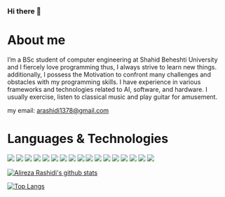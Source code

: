 ### Hi there 👋

<!--
**Alirezaprogramerrd99/Alirezaprogramerrd99** is a ✨ _special_ ✨ repository because its `README.md` (this file) appears on your GitHub profile.

Here are some ideas to get you started:

- 🔭 I’m currently working on ...
- 🌱 I’m currently learning ...
- 👯 I’m looking to collaborate on ...
- 🤔 I’m looking for help with ...
- 💬 Ask me about ...
- 📫 How to reach me: ...
- 😄 Pronouns: ...
- ⚡ Fun fact: ...
--> 

# About me


I’m a BSc student of computer engineering at Shahid Beheshti University and I fiercely love programming thus, I always strive to learn new things. additionally, I possess the Motivation to confront many challenges and obstacles with my programming skills. I have experience in various frameworks and technologies related to AI, software, and hardware.
I usually exercise, listen to classical music and play guitar for amusement.


my email: arashidi1378@gmail.com


# Languages & Technologies

[![](https://img.shields.io/badge/-assembly-red?logoColor=blue&style=for-the-badge&logo=assembly)](https://www.tutorialspoint.com/assembly_programming/assembly_introduction.htm)
[![](https://img.shields.io/badge/-c-lightblue?logoColor=blue&style=for-the-badge&logo=c)](https://www.cprogramming.com/)
[![](https://img.shields.io/badge/-c++-lightblue?logoColor=blue&style=for-the-badge&logo=c%2B%2B)](https://www.cplusplus.com/)
[![](https://img.shields.io/badge/-Java-white?logoColor=red&style=for-the-badge&logo=java)](https://www.java.com/)
[![](https://img.shields.io/badge/-Go-lightblue?logoColor=blue&style=for-the-badge&logo=Go)](https://golang.org/)
[![](https://img.shields.io/badge/-Python-white?logoColor=yellow&style=for-the-badge&logo=Python)](https://www.python.org/)
[![](https://img.shields.io/badge/-jupyter-white?logoColor=orange&style=for-the-badge&logo=jupyter)](https://jupyter.org/)
[![](https://img.shields.io/badge/-Matlab-white?logoColor=orange&style=for-the-badge&logo=matlab)](https://www.mathworks.com/)
[![](https://img.shields.io/badge/-javascript-F7DF1E?logoColor=white&style=for-the-badge&logo=javascript)](https://www.javascript.com/)
[![](https://img.shields.io/badge/-React-61DAFB?logoColor=white&style=for-the-badge&logo=react)](https://reactjs.org/)
[![](https://img.shields.io/badge/-FastAPI-009688?logoColor=white&style=for-the-badge&logo=fastapi)](https://fastapi.tiangolo.com/)
[![](https://img.shields.io/badge/-PyTorch-white?logoColor=red&style=for-the-badge&logo=pytorch)](https://pytorch.org/)
[![](https://img.shields.io/badge/-PostgreSQL-white?logoColor=blue&style=for-the-badge&logo=postgresql)](https://www.postgresql.org/)
[![](https://img.shields.io/badge/-Docker-blue?logoColor=white&style=for-the-badge&logo=docker)](https://www.docker.com/)
[![](https://img.shields.io/badge/-git-white?logoColor=orange&style=for-the-badge&logo=git)](https://git-scm.com/)
[![](https://img.shields.io/badge/-ubuntu-white?logoColor=red&style=for-the-badge&logo=ubuntu)](https://ubuntu.com/)
[![](https://img.shields.io/badge/-kaliLinux-blue?logoColor=white&style=for-the-badge&logo=kaliLinux)](https://www.kali.org/)

[![Alireza Rashidi's github stats](https://github-readme-stats.vercel.app/api?username=Alirezaprogramerrd99&show_icons=true&theme=tokyonight)](https://github.com/anuraghazra/github-readme-stats)

[![Top Langs](https://github-readme-stats.vercel.app/api/top-langs/?username=Alirezaprogramerrd99&layout=compact&theme=tokyonight)](https://github.com/anuraghazra/github-readme-stats)

